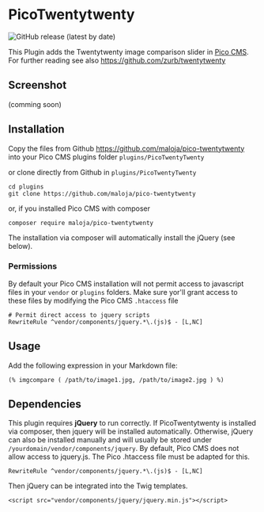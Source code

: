 # PicoTwentytwenty

![GitHub release (latest by date)](https://img.shields.io/github/v/release/maloja/pico-twentytwenty)

This Plugin adds the Twentytwenty image comparison slider in [Pico CMS](http://picocms.org). For further reading see also https://github.com/zurb/twentytwenty

## Screenshot

(comming soon)

## Installation

Copy the files from Github https://github.com/maloja/pico-twentytwenty into your Pico CMS plugins folder `plugins/PicoTwentyTwenty`

or clone directly from Github in `plugins/PicoTwentyTwenty`

    cd plugins
    git clone https://github.com/maloja/pico-twentytwenty

or, if you installed Pico CMS with composer

    composer require maloja/pico-twentytwenty

The installation via composer will automatically install the jQuery (see below).

### Permissions

By default your Pico CMS installation will not permit access to javascript files in your `vendor` or `plugins` folders. Make sure yor'll grant access to these files by modifying the Pico CMS `.htaccess` file

    # Permit direct access to jquery scripts
    RewriteRule ^vendor/components/jquery.*\.(js)$ - [L,NC]

## Usage

Add the following expression in your Markdown file:

`(% imgcompare ( /path/to/image1.jpg, /path/to/image2.jpg ) %)`


## Dependencies

This plugin requires **jQuery** to run correctly. If PicoTwentytwenty is installed via composer, then jquery will be installed automatically. Otherwise, jQuery can also be installed manually and will usually be stored under `/yourdomain/vendor/components/jquery`. By default, Pico CMS does not allow access to jquery.js. The Pico .htaccess file must be adapted for this.

`RewriteRule ^vendor/components/jquery.*\.(js)$ - [L,NC]`

Then jQuery can be integrated into the Twig templates.

`<script src="vendor/components/jquery/jquery.min.js"></script>`

